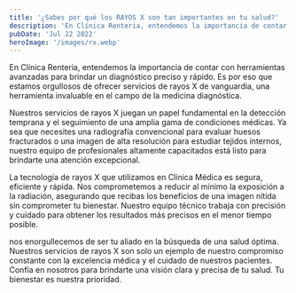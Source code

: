 ```yaml
---
title: '¿Sabes por qué los RAYOS X son tan importantes en tu salud?'
description: 'En Clínica Renteria, entendemos la importancia de contar con herramientas avanzadas para brindar un diagnóstico preciso y rápido. Es por eso que estamos orgullosos de ofrecer servicios de rayos X de vanguardia, una herramienta invaluable en el campo de la medicina diagnóstica.'
pubDate: 'Jul 22 2022'
heroImage: '/images/rx.webp'
---
```



En Clínica Renteria, entendemos la importancia de contar con herramientas avanzadas para brindar un diagnóstico preciso y rápido. Es por eso que estamos orgullosos de ofrecer servicios de rayos X de vanguardia, una herramienta invaluable en el campo de la medicina diagnóstica.

Nuestros servicios de rayos X juegan un papel fundamental en la detección temprana y el seguimiento de una amplia gama de condiciones médicas. Ya sea que necesites una radiografía convencional para evaluar huesos fracturados o una imagen de alta resolución para estudiar tejidos internos, nuestro equipo de profesionales altamente capacitados está listo para brindarte una atención excepcional.

La tecnología de rayos X que utilizamos en Clínica Médica es segura, eficiente y rápida. Nos comprometemos a reducir al mínimo la exposición a la radiación, asegurando que recibas los beneficios de una imagen nítida sin comprometer tu bienestar. Nuestro equipo técnico trabaja con precisión y cuidado para obtener los resultados más precisos en el menor tiempo posible.

nos enorgullecemos de ser tu aliado en la búsqueda de una salud óptima. Nuestros servicios de rayos X son solo un ejemplo de nuestro compromiso constante con la excelencia médica y el cuidado de nuestros pacientes. Confía en nosotros para brindarte una visión clara y precisa de tu salud. Tu bienestar es nuestra prioridad.

